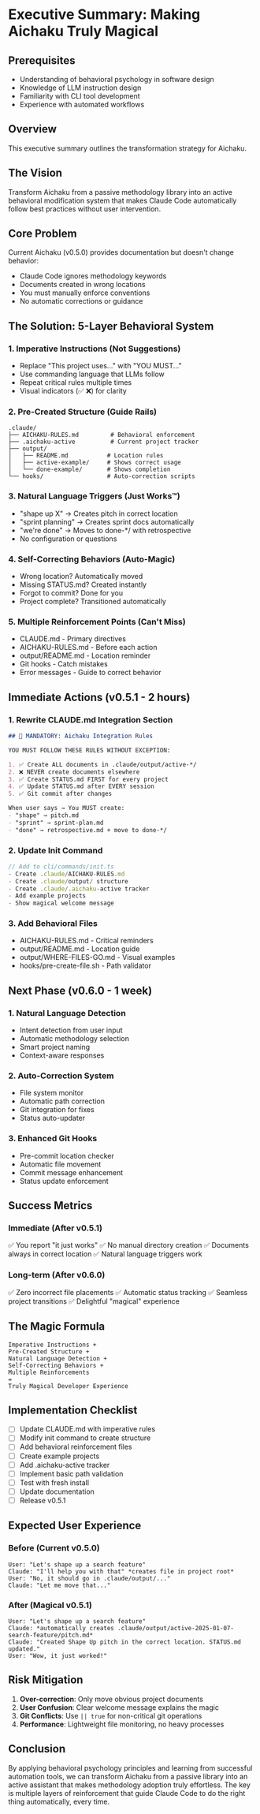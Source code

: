 # Executive Summary: Making Aichaku Truly Magical

## Prerequisites

- Understanding of behavioral psychology in software design
- Knowledge of LLM instruction design
- Familiarity with CLI tool development
- Experience with automated workflows

## Overview

This executive summary outlines the transformation strategy for Aichaku.

## The Vision

Transform Aichaku from a passive methodology library into an active behavioral modification system that makes Claude Code automatically follow best practices without user intervention.

## Core Problem

Current Aichaku (v0.5.0) provides documentation but doesn't change behavior:
- Claude Code ignores methodology keywords
- Documents created in wrong locations
- You must manually enforce conventions
- No automatic corrections or guidance

## The Solution: 5-Layer Behavioral System

### 1. **Imperative Instructions** (Not Suggestions)
- Replace "This project uses..." with "YOU MUST..."
- Use commanding language that LLMs follow
- Repeat critical rules multiple times
- Visual indicators (✅ ❌) for clarity

### 2. **Pre-Created Structure** (Guide Rails)
```text
.claude/
├── AICHAKU-RULES.md         # Behavioral enforcement
├── .aichaku-active          # Current project tracker
├── output/
│   ├── README.md           # Location rules
│   ├── active-example/     # Shows correct usage
│   └── done-example/       # Shows completion
└── hooks/                  # Auto-correction scripts
```

### 3. **Natural Language Triggers** (Just Works™)
- "shape up X" → Creates pitch in correct location
- "sprint planning" → Creates sprint docs automatically
- "we're done" → Moves to done-*/ with retrospective
- No configuration or questions

### 4. **Self-Correcting Behaviors** (Auto-Magic)
- Wrong location? Automatically moved
- Missing STATUS.md? Created instantly
- Forgot to commit? Done for you
- Project complete? Transitioned automatically

### 5. **Multiple Reinforcement Points** (Can't Miss)
- CLAUDE.md - Primary directives
- AICHAKU-RULES.md - Before each action
- output/README.md - Location reminder
- Git hooks - Catch mistakes
- Error messages - Guide to correct behavior

## Immediate Actions (v0.5.1 - 2 hours)

### 1. Rewrite CLAUDE.md Integration Section
```markdown
## 🎯 MANDATORY: Aichaku Integration Rules

YOU MUST FOLLOW THESE RULES WITHOUT EXCEPTION:

1. ✅ Create ALL documents in .claude/output/active-*/
2. ❌ NEVER create documents elsewhere
3. ✅ Create STATUS.md FIRST for every project
4. ✅ Update STATUS.md after EVERY session
5. ✅ Git commit after changes

When user says → You MUST create:
- "shape" → pitch.md
- "sprint" → sprint-plan.md
- "done" → retrospective.md + move to done-*/
```

### 2. Update Init Command
```typescript
// Add to cli/commands/init.ts
- Create .claude/AICHAKU-RULES.md
- Create .claude/output/ structure
- Create .claude/.aichaku-active tracker
- Add example projects
- Show magical welcome message
```

### 3. Add Behavioral Files
- AICHAKU-RULES.md - Critical reminders
- output/README.md - Location guide
- output/WHERE-FILES-GO.md - Visual examples
- hooks/pre-create-file.sh - Path validator

## Next Phase (v0.6.0 - 1 week)

### 1. Natural Language Detection
- Intent detection from user input
- Automatic methodology selection
- Smart project naming
- Context-aware responses

### 2. Auto-Correction System
- File system monitor
- Automatic path correction
- Git integration for fixes
- Status auto-updater

### 3. Enhanced Git Hooks
- Pre-commit location checker
- Automatic file movement
- Commit message enhancement
- Status update enforcement

## Success Metrics

### Immediate (After v0.5.1)
✅ You report "it just works"
✅ No manual directory creation
✅ Documents always in correct location
✅ Natural language triggers work

### Long-term (After v0.6.0)
✅ Zero incorrect file placements
✅ Automatic status tracking
✅ Seamless project transitions
✅ Delightful "magical" experience

## The Magic Formula

```text
Imperative Instructions +
Pre-Created Structure +
Natural Language Detection +
Self-Correcting Behaviors +
Multiple Reinforcements
= 
Truly Magical Developer Experience
```

## Implementation Checklist

- [ ] Update CLAUDE.md with imperative rules
- [ ] Modify init command to create structure
- [ ] Add behavioral reinforcement files
- [ ] Create example projects
- [ ] Add .aichaku-active tracker
- [ ] Implement basic path validation
- [ ] Test with fresh install
- [ ] Update documentation
- [ ] Release v0.5.1

## Expected User Experience

### Before (Current v0.5.0)
```text
User: "Let's shape up a search feature"
Claude: "I'll help you with that" *creates file in project root*
User: "No, it should go in .claude/output/..."
Claude: "Let me move that..."
```

### After (Magical v0.5.1)
```text
User: "Let's shape up a search feature"
Claude: *automatically creates .claude/output/active-2025-01-07-search-feature/pitch.md*
Claude: "Created Shape Up pitch in the correct location. STATUS.md updated."
User: "Wow, it just worked!"
```

## Risk Mitigation

1. **Over-correction**: Only move obvious project documents
2. **User Confusion**: Clear welcome message explains the magic
3. **Git Conflicts**: Use `|| true` for non-critical git operations
4. **Performance**: Lightweight file monitoring, no heavy processes

## Conclusion

By applying behavioral psychology principles and learning from successful automation tools, we can transform Aichaku from a passive library into an active assistant that makes methodology adoption truly effortless. The key is multiple layers of reinforcement that guide Claude Code to do the right thing automatically, every time.
